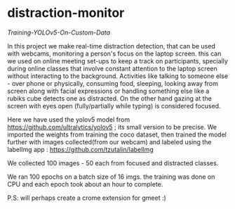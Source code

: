# distraction-monitor

*Training-YOLOv5-On-Custom-Data*

In this project we make real-time distraction detection, that can be used with webcams, monitoring a person's focus on the laptop screen. this can we used on online meeting set-ups to keep a track on participants, specially during online classes that involve constant attention to the laptop screen without interacting to the background. Activities like talking to someone else - over phone or physically, consuming food, sleeping, looking away from screen along with facial expressions or handling something else like a rubiks cube detects one as distracted. On the other hand gazing at the screen with eyes open (fully/partially while typing) is considered focused.

Here we have used the yolov5 model from https://github.com/ultralytics/yolov5 ; its small version to be precise. We imported the weights from training the coco dataset, then trained the model further with images collected(from our webcam) and labeled using the labelImg app : https://github.com/tzutalin/labelImg

We collected 100 images - 50 each from focused and distracted classes.

We ran 100 epochs on a batch size of 16 imgs. the training was done on CPU and each epoch took about an hour to complete.


P.S: will perhaps create a crome extension for gmeet :)

